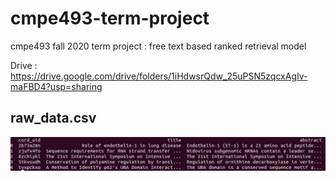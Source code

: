 # cmpe493-term-project
cmpe493 fall 2020 term project : free text based ranked retrieval model 

Drive : https://drive.google.com/drive/folders/1iHdwsrQdw_25uPSN5zqcxAgIv-maFBD4?usp=sharing

 ## raw_data.csv

![image](https://raw.githubusercontent.com/egirgin/cmpe493-term-project/main/raw_data_sample.jpg?token=AGARMYEFCO5JKEPSAOEVDGS73NHQY)
